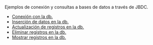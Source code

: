<p>Ejemplos de conexión y consultas a bases de datos
a través de JBDC.</p>
<ul>
  <li><a href="https://github.com/Mablenn/db-apacheDerby-jdbc/blob/master/Ejemplo_01_conexionDB.java">Conexión con la db.</a></li>
  <li><a href="https://github.com/Mablenn/db-apacheDerby-jdbc/blob/master/Ejemplo_02_conexionDB_insert.java">Inserción de datos en la db.</a></li>
    <li><a href="https://github.com/Mablenn/db-apacheDerby-jdbc/blob/master/Ejemplo_03_conexionDB_update.java">Actualización de registros en la db.</a></li>
  <li><a href="https://github.com/Mablenn/db-apacheDerby-jdbc/blob/master/Ejemplo_04_conexionDB_delete.java">Eliminar registros en la db.</a></li>
  <li><a href="https://github.com/Mablenn/db-apacheDerby-jdbc/blob/master/Ejemplo_05_conexionDB_select.java">Mostrar registros en la db.</a></li>
</ul>

